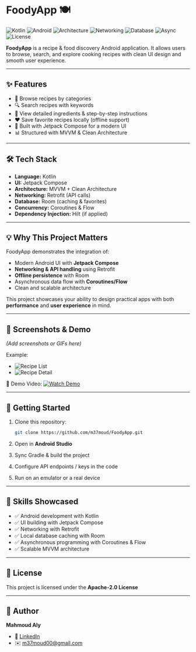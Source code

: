 # FoodyApp 🍽️

![Kotlin](https://img.shields.io/badge/Kotlin-1.9-blue?logo=kotlin\&logoColor=white)
![Android](https://img.shields.io/badge/Android-Jetpack%20Compose-green?logo=android\&logoColor=white)
![Architecture](https://img.shields.io/badge/Architecture-MVVM-orange)
![Networking](https://img.shields.io/badge/Networking-Retrofit-blue)
![Database](https://img.shields.io/badge/Database-Room-lightgrey)
![Async](https://img.shields.io/badge/Async-Coroutines%20%7C%20Flow-purple)
![License](https://img.shields.io/badge/License-Apache--2.0-yellow)

**FoodyApp** is a recipe & food discovery Android application. It allows users to browse, search, and explore cooking recipes with clean UI design and smooth user experience.

---

## ✨ Features

* 🍴 Browse recipes by categories
* 🔍 Search recipes with keywords
* 📖 View detailed ingredients & step-by-step instructions
* ❤️ Save favorite recipes locally (offline support)
* 🎨 Built with Jetpack Compose for a modern UI
* 📊 Structured with MVVM & Clean Architecture

---

## 🛠 Tech Stack

* **Language:** Kotlin
* **UI:** Jetpack Compose
* **Architecture:** MVVM + Clean Architecture
* **Networking:** Retrofit (API calls)
* **Database:** Room (caching & favorites)
* **Concurrency:** Coroutines & Flow
* **Dependency Injection:** Hilt (if applied)

---

## 💡 Why This Project Matters

FoodyApp demonstrates the integration of:

* Modern Android UI with **Jetpack Compose**
* **Networking & API handling** using Retrofit
* **Offline persistence** with Room
* Asynchronous data flow with **Coroutines/Flow**
* Clean and scalable architecture

This project showcases your ability to design practical apps with both **performance** and **user experience** in mind.

---

## 📸 Screenshots & Demo

*(Add screenshots or GIFs here)*

Example:

* ![Recipe List](screenshots/recipe_list.png)
* ![Recipe Detail](screenshots/recipe_detail.png)

🎥 Demo Video:
[![Watch Demo](https://img.youtube.com/vi/YOUR_VIDEO_ID/0.jpg)](https://www.youtube.com/watch?v=YOUR_VIDEO_ID)

---

## 🚀 Getting Started

1. Clone this repository:

   ```bash
   git clone https://github.com/m37moud/FoodyApp.git
   ```
2. Open in **Android Studio**
3. Sync Gradle & build the project
4. Configure API endpoints / keys in the code
5. Run on an emulator or a real device

---

## 🧠 Skills Showcased

* ✅ Android development with Kotlin
* ✅ UI building with Jetpack Compose
* ✅ Networking with Retrofit
* ✅ Local database caching with Room
* ✅ Asynchronous programming with Coroutines & Flow
* ✅ Scalable MVVM architecture

---

## 📄 License

This project is licensed under the **Apache-2.0 License**

---

## 👤 Author

**Mahmoud Aly**
* 💼 [LinkedIn](https://www.linkedin.com/in/mahmoud-aly-29847a198/)
* ✉️ [m37moud00@gmail.com](mailto:m37moud00@gmail.com)
